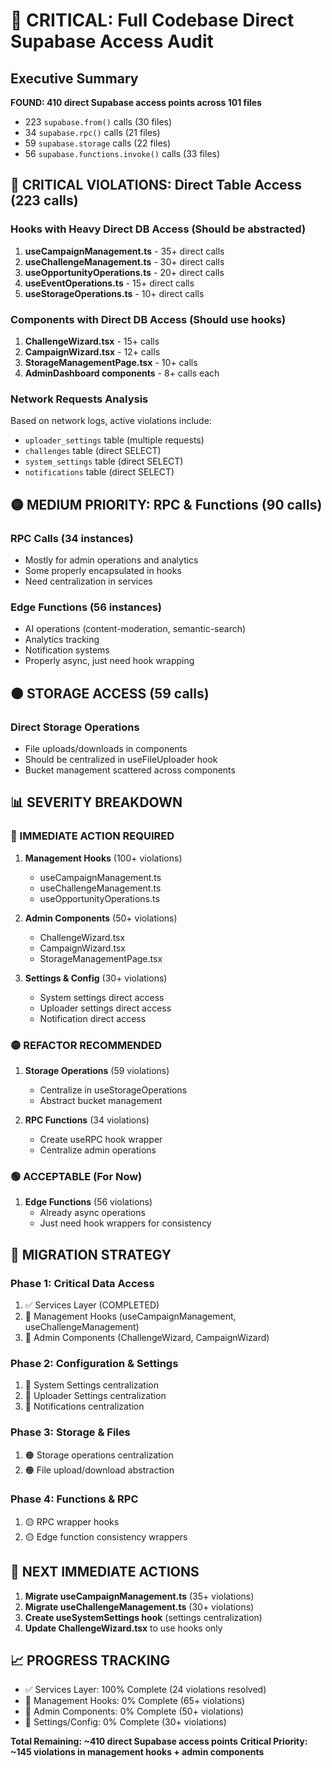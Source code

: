# 🚨 CRITICAL: Full Codebase Direct Supabase Access Audit

## Executive Summary
**FOUND: 410 direct Supabase access points across 101 files**
- 223 `supabase.from()` calls (30 files) 
- 34 `supabase.rpc()` calls (21 files)
- 59 `supabase.storage` calls (22 files) 
- 56 `supabase.functions.invoke()` calls (33 files)

## 🔴 CRITICAL VIOLATIONS: Direct Table Access (223 calls)

### **Hooks with Heavy Direct DB Access** (Should be abstracted)
1. **useCampaignManagement.ts** - 35+ direct calls
2. **useChallengeManagement.ts** - 30+ direct calls  
3. **useOpportunityOperations.ts** - 20+ direct calls
4. **useEventOperations.ts** - 15+ direct calls
5. **useStorageOperations.ts** - 10+ direct calls

### **Components with Direct DB Access** (Should use hooks)
1. **ChallengeWizard.tsx** - 15+ calls
2. **CampaignWizard.tsx** - 12+ calls
3. **StorageManagementPage.tsx** - 10+ calls
4. **AdminDashboard components** - 8+ calls each

### **Network Requests Analysis**
Based on network logs, active violations include:
- `uploader_settings` table (multiple requests)
- `challenges` table (direct SELECT)
- `system_settings` table (direct SELECT) 
- `notifications` table (direct SELECT)

## 🟡 MEDIUM PRIORITY: RPC & Functions (90 calls)

### **RPC Calls (34 instances)**
- Mostly for admin operations and analytics
- Some properly encapsulated in hooks
- Need centralization in services

### **Edge Functions (56 instances)**  
- AI operations (content-moderation, semantic-search)
- Analytics tracking
- Notification systems
- Properly async, just need hook wrapping

## 🟠 STORAGE ACCESS (59 calls)

### **Direct Storage Operations**
- File uploads/downloads in components
- Should be centralized in useFileUploader hook
- Bucket management scattered across components

## 📊 SEVERITY BREAKDOWN

### **🚨 IMMEDIATE ACTION REQUIRED**
1. **Management Hooks** (100+ violations)
   - useCampaignManagement.ts  
   - useChallengeManagement.ts
   - useOpportunityOperations.ts

2. **Admin Components** (50+ violations)
   - ChallengeWizard.tsx
   - CampaignWizard.tsx  
   - StorageManagementPage.tsx

3. **Settings & Config** (30+ violations)
   - System settings direct access
   - Uploader settings direct access
   - Notification direct access

### **🟡 REFACTOR RECOMMENDED**
1. **Storage Operations** (59 violations)
   - Centralize in useStorageOperations
   - Abstract bucket management

2. **RPC Functions** (34 violations) 
   - Create useRPC hook wrapper
   - Centralize admin operations

### **🟢 ACCEPTABLE (For Now)**
1. **Edge Functions** (56 violations)
   - Already async operations
   - Just need hook wrappers for consistency

## 🎯 MIGRATION STRATEGY

### **Phase 1: Critical Data Access** 
1. ✅ Services Layer (COMPLETED)
2. 🔴 Management Hooks (useCampaignManagement, useChallengeManagement)
3. 🔴 Admin Components (ChallengeWizard, CampaignWizard)

### **Phase 2: Configuration & Settings**
1. 🔴 System Settings centralization
2. 🔴 Uploader Settings centralization  
3. 🔴 Notifications centralization

### **Phase 3: Storage & Files**
1. 🟠 Storage operations centralization
2. 🟠 File upload/download abstraction

### **Phase 4: Functions & RPC**
1. 🟡 RPC wrapper hooks
2. 🟡 Edge function consistency wrappers

## 🚨 NEXT IMMEDIATE ACTIONS

1. **Migrate useCampaignManagement.ts** (35+ violations)
2. **Migrate useChallengeManagement.ts** (30+ violations) 
3. **Create useSystemSettings hook** (settings centralization)
4. **Update ChallengeWizard.tsx** to use hooks only

## 📈 PROGRESS TRACKING

- ✅ Services Layer: 100% Complete (24 violations resolved)
- 🔴 Management Hooks: 0% Complete (65+ violations)
- 🔴 Admin Components: 0% Complete (50+ violations)
- 🔴 Settings/Config: 0% Complete (30+ violations)

**Total Remaining: ~410 direct Supabase access points**
**Critical Priority: ~145 violations in management hooks + admin components**